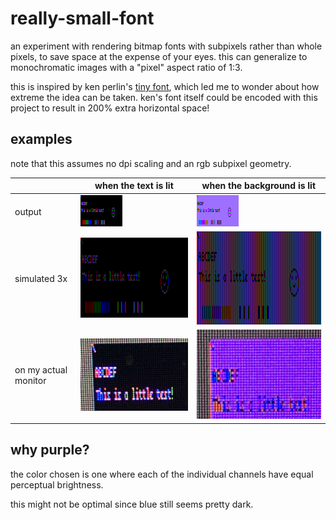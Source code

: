# really-small-font

an experiment with rendering bitmap fonts with subpixels rather than whole pixels, to save space at the expense of your eyes. this can generalize to monochromatic images with a "pixel" aspect ratio of 1:3.

this is inspired by ken perlin's [tiny font](http://blog.kenperlin.com/?p=6804), which led me to wonder about how extreme the idea can be taken. ken's font itself could be encoded with this project to result in 200% extra horizontal space!

## examples

note that this assumes no dpi scaling and an rgb subpixel geometry.

|                      | when the text is lit                              | when the background is lit                          |
| -------------------- | ------------------------------------------------- | --------------------------------------------------- |
| output               | ![example-on](screenshots/example-on.png)         | ![example-off](screenshots/example-off.png)         |
| simulated 3x         | ![example-big-on](screenshots/example-big-on.png) | ![example-big-off](screenshots/example-big-off.png) |
| on my actual monitor | ![physical-on](screenshots/physical-on.png)       | ![physical-off](screenshots/physical-off.png)       |

## why purple?

the color chosen is one where each of the individual channels have equal perceptual brightness.

this might not be optimal since blue still seems pretty dark.
